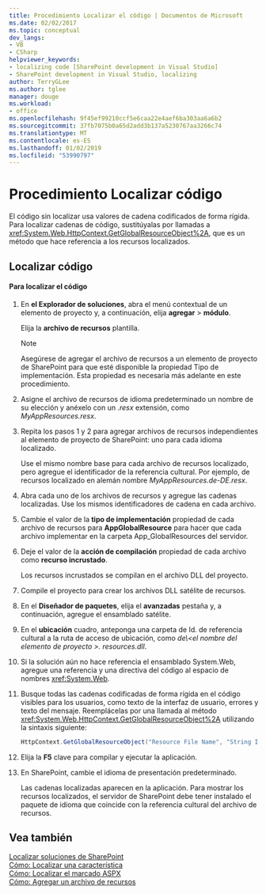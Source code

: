 ```yaml
---
title: Procedimiento Localizar el código | Documentos de Microsoft
ms.date: 02/02/2017
ms.topic: conceptual
dev_langs:
- VB
- CSharp
helpviewer_keywords:
- localizing code [SharePoint development in Visual Studio]
- SharePoint development in Visual Studio, localizing
author: TerryGLee
ms.author: tglee
manager: douge
ms.workload:
- office
ms.openlocfilehash: 9f45ef99210ccf5e6caa22e4aef6ba303aa6a6b2
ms.sourcegitcommit: 37fb7075b0a65d2add3b137a5230767aa3266c74
ms.translationtype: MT
ms.contentlocale: es-ES
ms.lasthandoff: 01/02/2019
ms.locfileid: "53990797"
---
```

# <a name="how-to-localize-code"></a>Procedimiento Localizar código
  El código sin localizar usa valores de cadena codificados de forma rígida. Para localizar cadenas de código, sustitúyalas por llamadas a <xref:System.Web.HttpContext.GetGlobalResourceObject%2A>, que es un método que hace referencia a los recursos localizados.  
  
## <a name="localize-code"></a>Localizar código  
  
#### <a name="to-localize-code"></a>Para localizar el código  
  
1.  En **el Explorador de soluciones**, abra el menú contextual de un elemento de proyecto y, a continuación, elija **agregar** > **módulo**.  
  
     Elija la **archivo de recursos** plantilla.  
  
    > [!NOTE]  
    >  Asegúrese de agregar el archivo de recursos a un elemento de proyecto de SharePoint para que esté disponible la propiedad Tipo de implementación. Esta propiedad es necesaria más adelante en este procedimiento.  
  
2.  Asigne el archivo de recursos de idioma predeterminado un nombre de su elección y anéxelo con un *.resx* extensión, como *MyAppResources.resx*.  
  
3.  Repita los pasos 1 y 2 para agregar archivos de recursos independientes al elemento de proyecto de SharePoint: uno para cada idioma localizado.  
  
     Use el mismo nombre base para cada archivo de recursos localizado, pero agregue el identificador de la referencia cultural. Por ejemplo, de recursos localizado en alemán nombre *MyAppResources.de-DE.resx*.  
  
4.  Abra cada uno de los archivos de recursos y agregue las cadenas localizadas. Use los mismos identificadores de cadena en cada archivo.  
  
5.  Cambie el valor de la **tipo de implementación** propiedad de cada archivo de recursos para **AppGlobalResource** para hacer que cada archivo implementar en la carpeta App_GlobalResources del servidor.  
  
6.  Deje el valor de la **acción de compilación** propiedad de cada archivo como **recurso incrustado**.  
  
     Los recursos incrustados se compilan en el archivo DLL del proyecto.  
  
7.  Compile el proyecto para crear los archivos DLL satélite de recursos.  
  
8.  En el **Diseñador de paquetes**, elija el **avanzadas** pestaña y, a continuación, agregue el ensamblado satélite.  
  
9. En el **ubicación** cuadro, anteponga una carpeta de Id. de referencia cultural a la ruta de acceso de ubicación, como *de\\\<el nombre del elemento de proyecto >. resources.dll*.  
  
10. Si la solución aún no hace referencia el ensamblado System.Web, agregue una referencia y una directiva del código al espacio de nombres <xref:System.Web>.  
  
11. Busque todas las cadenas codificadas de forma rígida en el código visibles para los usuarios, como texto de la interfaz de usuario, errores y texto del mensaje. Reemplácelas por una llamada al método <xref:System.Web.HttpContext.GetGlobalResourceObject%2A> utilizando la sintaxis siguiente:  
  
    ```csharp  
    HttpContext.GetGlobalResourceObject("Resource File Name", "String ID")  
    ```  
  
12. Elija la **F5** clave para compilar y ejecutar la aplicación.  
  
13. En SharePoint, cambie el idioma de presentación predeterminado.  
  
     Las cadenas localizadas aparecen en la aplicación. Para mostrar los recursos localizados, el servidor de SharePoint debe tener instalado el paquete de idioma que coincide con la referencia cultural del archivo de recursos.  
  
## <a name="see-also"></a>Vea también
 [Localizar soluciones de SharePoint](../sharepoint/localizing-sharepoint-solutions.md)   
 [Cómo: Localizar una característica](../sharepoint/how-to-localize-a-feature.md)   
 [Cómo: Localizar el marcado ASPX](../sharepoint/how-to-localize-aspx-markup.md)   
 [Cómo: Agregar un archivo de recursos](../sharepoint/how-to-add-a-resource-file.md)  

